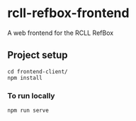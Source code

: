 # rcll-refbox-frontend
A web frontend for the RCLL RefBox

## Project setup
```
cd frontend-client/
npm install
```

### To run locally
```
npm run serve
```